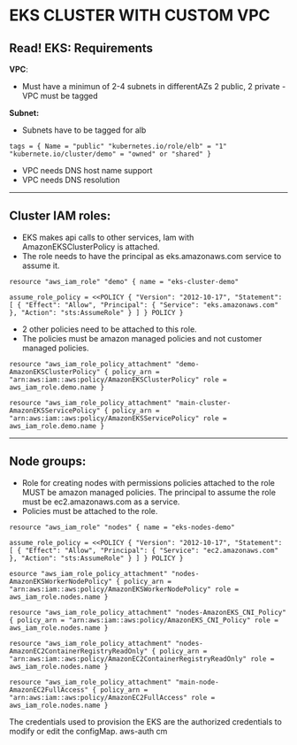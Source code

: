 # EKS CLUSTER WITH CUSTOM VPC
## Read! EKS: Requirements 

**VPC**: 
- Must have a minimun of 2-4 subnets in differentAZs 2 public, 2 private - VPC must be tagged

**Subnet:** 

- Subnets have to be tagged for alb

```tags = { Name = "public" "kubernetes.io/role/elb" = "1" "kubernete.io/cluster/demo" = "owned" or "shared" }```

- VPC needs DNS host name support
- VPC needs DNS resolution
---
Cluster IAM roles:
---
- EKS makes api calls to other services, Iam with AmazonEKSClusterPolicy is attached.
- The role needs to have the principal as eks.amazonaws.com service to assume it.

```
resource "aws_iam_role" "demo" { name = "eks-cluster-demo"

assume_role_policy = <<POLICY { "Version": "2012-10-17", "Statement": [ { "Effect": "Allow", "Principal": { "Service": "eks.amazonaws.com" }, "Action": "sts:AssumeRole" } ] } POLICY } 
```

- 2 other policies need to be attached to this role.
- The policies must be amazon managed policies and not customer managed policies.

```
resource "aws_iam_role_policy_attachment" "demo-AmazonEKSClusterPolicy" { policy_arn = "arn:aws:iam::aws:policy/AmazonEKSClusterPolicy" role = aws_iam_role.demo.name }

resource "aws_iam_role_policy_attachment" "main-cluster-AmazonEKSServicePolicy" { policy_arn = "arn:aws:iam::aws:policy/AmazonEKSServicePolicy" role = aws_iam_role.demo.name } 
```
---
Node groups:
---

- Role for creating nodes with permissions
policies attached to the role MUST be amazon managed policies. The principal to assume the role must be ec2.amazonaws.com as a service.
- Policies must be attached to the role.
```
resource "aws_iam_role" "nodes" { name = "eks-nodes-demo"

assume_role_policy = <<POLICY { "Version": "2012-10-17", "Statement": [ { "Effect": "Allow", "Principal": { "Service": "ec2.amazonaws.com" }, "Action": "sts:AssumeRole" } ] } POLICY }

esource "aws_iam_role_policy_attachment" "nodes-AmazonEKSWorkerNodePolicy" { policy_arn = "arn:aws:iam::aws:policy/AmazonEKSWorkerNodePolicy" role = aws_iam_role.nodes.name }

resource "aws_iam_role_policy_attachment" "nodes-AmazonEKS_CNI_Policy" { policy_arn = "arn:aws:iam::aws:policy/AmazonEKS_CNI_Policy" role = aws_iam_role.nodes.name }

resource "aws_iam_role_policy_attachment" "nodes-AmazonEC2ContainerRegistryReadOnly" { policy_arn = "arn:aws:iam::aws:policy/AmazonEC2ContainerRegistryReadOnly" role = aws_iam_role.nodes.name }

resource "aws_iam_role_policy_attachment" "main-node-AmazonEC2FullAccess" { policy_arn = "arn:aws:iam::aws:policy/AmazonEC2FullAccess" role = aws_iam_role.nodes.name } 
```


The credentials used to provision the EKS are the authorized credentials to modify or edit the configMap. aws-auth cm 

